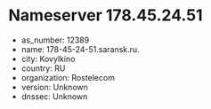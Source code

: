 # Nameserver 178.45.24.51

* as_number: 12389
* name: 178-45-24-51.saransk.ru.
* city: Kovylkino
* country: RU
* organization: Rostelecom
* version: Unknown
* dnssec: Unknown

